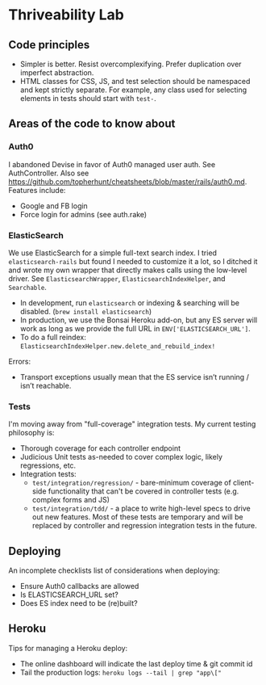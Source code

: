 # Thriveability Lab

## Code principles

- Simpler is better. Resist overcomplexifying. Prefer duplication over imperfect abstraction.
- HTML classes for CSS, JS, and test selection should be namespaced and kept strictly separate. For example, any class used for selecting elements in tests should start with `test-`.

## Areas of the code to know about

### Auth0

I abandoned Devise in favor of Auth0 managed user auth. See AuthController. Also see https://github.com/topherhunt/cheatsheets/blob/master/rails/auth0.md. Features include:

- Google and FB login
- Force login for admins (see auth.rake)

### ElasticSearch

We use ElasticSearch for a simple full-text search index. I tried `elasticsearch-rails` but found I needed to customize it a lot, so I ditched it and wrote my own wrapper that directly makes calls using the low-level driver. See `ElasticsearchWrapper`, `ElasticsearchIndexHelper`, and `Searchable`.

- In development, run `elasticsearch` or indexing & searching will be disabled. (`brew install elasticsearch`)
- In production, we use the Bonsai Heroku add-on, but any ES server will work as long as we provide the full URL in `ENV['ELASTICSEARCH_URL']`.
- To do a full reindex: `ElasticsearchIndexHelper.new.delete_and_rebuild_index!`

Errors:

- Transport exceptions usually mean that the ES service isn’t running / isn’t reachable.

### Tests

I'm moving away from "full-coverage" integration tests. My current testing philosophy is:

- Thorough coverage for each controller endpoint
- Judicious Unit tests as-needed to cover complex logic, likely regressions, etc.
- Integration tests:
  - `test/integration/regression/` - bare-minimum coverage of client-side functionality that can't be covered in controller tests (e.g. complex forms and JS)
  - `test/integration/tdd/` - a place to write high-level specs to drive out new features. Most of these tests are temporary and will be replaced by controller and regression integration tests in the future.

## Deploying

An incomplete checklists list of considerations when deploying:

- Ensure Auth0 callbacks are allowed
- Is ELASTICSEARCH_URL set?
- Does ES index need to be (re)built?


## Heroku

Tips for managing a Heroku deploy:

- The online dashboard will indicate the last deploy time & git commit id
- Tail the production logs: `heroku logs --tail | grep "app\["`

